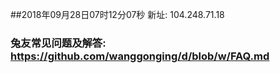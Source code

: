 ##2018年09月28日07时12分07秒 新址: 104.248.71.18
### 兔友常见问题及解答: https://github.com/wanggonging/d/blob/w/FAQ.md
